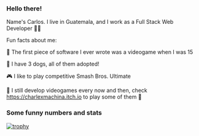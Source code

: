 ### Hello there!

Name's Carlos. I live in Guatemala, and I work as a Full Stack Web Developer 👨‍💻

Fun facts about me:

👾 The first piece of software I ever wrote was a videogame when I was 15

🐶 I have 3 dogs, all of them adopted!

🎮 I like to play competitive Smash Bros. Ultimate

👀 I still develop videogames every now and then, check https://charlexmachina.itch.io to play some of them 🙂


### Some funny numbers and stats
[![trophy](https://github-profile-trophy.vercel.app/?username=CharlExMachina)](https://github.com/ryo-ma/github-profile-trophy)

